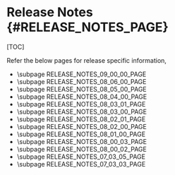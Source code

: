 # Release Notes {#RELEASE_NOTES_PAGE}

[TOC]

Refer the below pages for release specific information,

- \subpage RELEASE_NOTES_09_00_00_PAGE
- \subpage RELEASE_NOTES_08_06_00_PAGE
- \subpage RELEASE_NOTES_08_05_00_PAGE
- \subpage RELEASE_NOTES_08_04_00_PAGE
- \subpage RELEASE_NOTES_08_03_01_PAGE
- \subpage RELEASE_NOTES_08_03_00_PAGE
- \subpage RELEASE_NOTES_08_02_01_PAGE
- \subpage RELEASE_NOTES_08_02_00_PAGE
- \subpage RELEASE_NOTES_08_01_00_PAGE
- \subpage RELEASE_NOTES_08_00_03_PAGE
- \subpage RELEASE_NOTES_08_00_02_PAGE
- \subpage RELEASE_NOTES_07_03_05_PAGE
- \subpage RELEASE_NOTES_07_03_03_PAGE
